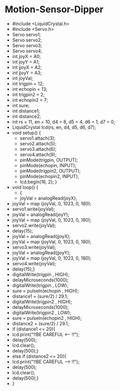 # Motion-Sensor-Dipper
- #include  <LiquidCrystal.h> 
- #include <Servo.h>
- Servo servo1;
- Servo servo2;
- Servo servo3;
- Servo servo4;
- int joyX = A0;
- int joyY = A1;
- int jjoyX = A2;
- int jjoyY = A3;
- int joyVal;
- int trigpin = 12; 
- int echopin = 13; 
- int trigpin2 = 2; 
- int echopin2 = 7; 
- int sure; 
- int distance1; 
- int distance2; 
- int rs = 11, en = 10, d4 = 8, d5 = 4, d6 = 1, d7 = 0; 
- LiquidCrystal lcd(rs, en, d4, d5, d6, d7); 
- void setup() {
  - servo1.attach(3);
  - servo2.attach(5);
  - servo3.attach(6);
  - servo4.attach(9);
  - pinMode(trigpin, OUTPUT); 
  - pinMode(echopin, INPUT); 
  - pinMode(trigpin2, OUTPUT); 
  - pinMode(echopin2, INPUT); 
  - lcd.begin(16, 2); }
- void loop() {
  - {
  - joyVal = analogRead(joyX);
- joyVal = map (joyVal, 0, 1023, 0, 180); 
- servo1.write(joyVal); 
- joyVal = analogRead(joyY);
- joyVal = map (joyVal, 0, 1023, 0, 180);
- servo2.write(joyVal);
- delay(15);
- joyVal = analogRead(jjoyX);
- joyVal = map (joyVal, 0, 1023, 0, 180); 
- servo3.write(joyVal); 
- joyVal = analogRead(jjoyY);
- joyVal = map (joyVal, 0, 1023, 0, 180);
- servo4.write(joyVal);
- delay(15);}
- digitalWrite(trigpin , HIGH);
- delayMicroseconds(1000);
- digitalWrite(trigpin , LOW);
- sure = pulseIn(echopin , HIGH);
- distance1 = (sure/2) / 29.1;
- digitalWrite(trigpin2 , HIGH);
- delayMicroseconds(1000);
- digitalWrite(trigpin2 , LOW);
- sure = pulseIn(echopin2 , HIGH);
- distance2 = (sure/2) / 29.1;
- if (distance1 <= 20){
- lcd.print("!!BE CAREFUL <-- !!");
- delay(500);
- lcd.clear();
- delay(500);}
- else if (distance2 <= 20){
- lcd.print("!!BE CAREFUL --> !!");
- delay(500);
- lcd.clear();
- delay(500);}
- }
